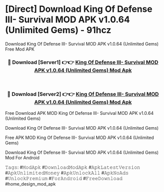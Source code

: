 # [Direct] Download King Of Defense III- Survival MOD APK v1.0.64 (Unlimited Gems) - 91hcz
Download King Of Defense III- Survival MOD APK v1.0.64 (Unlimited Gems) Free Mod APK

<div align="center">
<h3>🔴 Download [Server1] 👉👉 <a href="https://apk-comot.site?title=King_Of_Defense_III-_Survival_MOD_APK_v1.0.64_(Unlimited_Gems)">King Of Defense III- Survival MOD APK v1.0.64 (Unlimited Gems) Mod Apk</a></h3><br>

<h3>🔴 Download [Server2] 👉👉 <a href="https://apk-comot.site?title=King_Of_Defense_III-_Survival_MOD_APK_v1.0.64_(Unlimited_Gems)">King Of Defense III- Survival MOD APK v1.0.64 (Unlimited Gems) Mod Apk</a></h3>
</div>


Free Download APK MOD King Of Defense III- Survival MOD APK v1.0.64 (Unlimited Gems)

Download King Of Defense III- Survival MOD APK v1.0.64 (Unlimited Gems) 

Free APK MOD King Of Defense III- Survival MOD APK v1.0.64 (Unlimited Gems) 

Download King Of Defense III- Survival MOD APK v1.0.64 (Unlimited Gems) Mod For Android

𝚃𝚊𝚐𝚜: #𝙼𝚘𝚍𝙰𝚙𝚔 #𝙳𝚘𝚠𝚗𝚕𝚘𝚊𝚍𝙼𝚘𝚍𝙰𝚙𝚔 #𝙰𝚙𝚔𝙻𝚊𝚝𝚎𝚜𝚝𝚅𝚎𝚛𝚜𝚒𝚘𝚗 #𝙰𝚙𝚔𝚄𝚗𝚕𝚒𝚖𝚒𝚝𝚎𝚍𝙼𝚘𝚗𝚎𝚢 #𝙰𝚙𝚔𝚄𝚗𝚕𝚘𝚌𝚔𝙰𝚕𝚕 #𝙰𝚙𝚔𝙽𝚘𝙰𝚍𝚜 #𝚄𝚗𝚕𝚘𝚌𝚔𝙿𝚛𝚎𝚖𝚒𝚞𝚖 #𝙵𝚘𝚛𝙰𝚗𝚍𝚛𝚘𝚒𝚍 #𝙵𝚛𝚎𝚎𝙳𝚘𝚠𝚗𝚕𝚘𝚊𝚍 #home_design_mod_apk